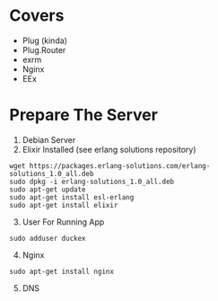 # Covers
- Plug (kinda)
- Plug.Router
- exrm
- Nginx
- EEx

# Prepare The Server
1. Debian Server
2. Elixir Installed (see erlang solutions repository)
```
wget https://packages.erlang-solutions.com/erlang-solutions_1.0_all.deb
sudo dpkg -i erlang-solutions_1.0_all.deb
sudo apt-get update
sudo apt-get install esl-erlang
sudo apt-get install elixir
```
3. User For Running App
```
sudo adduser duckex
```
4. Nginx
```
sudo apt-get install nginx
```
5. DNS
